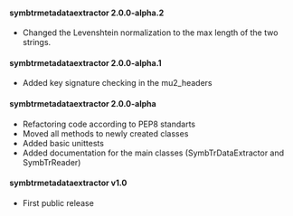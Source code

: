 #### symbtrmetadataextractor 2.0.0-alpha.2
 - Changed the Levenshtein normalization to the max length of the two strings.

#### symbtrmetadataextractor 2.0.0-alpha.1
 - Added key signature checking in the mu2_headers

#### symbtrmetadataextractor 2.0.0-alpha
 - Refactoring code according to PEP8 standarts
 - Moved all methods to newly created classes
 - Added basic unittests
 - Added documentation for the main classes (SymbTrDataExtractor and SymbTrReader)

#### symbtrmetadataextractor v1.0
 - First public release
